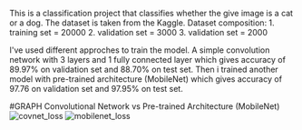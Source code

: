 This is a classification project that classifies whether the give image is a cat or a dog. The dataset is taken from the Kaggle.
Dataset composition: 1. training set = 20000
                     2. validation set = 3000
                     3. validation set = 2000
                     
I've used different approches to train the model. A simple convolution network with 3 layers and 1 fully connected layer which gives accuracy of 89.97% on validation set and 88.70% on test set. Then i trained another model with pre-trained architecture (MobileNet) which gives accuracy of 97.76 on validation set and 97.95% on test set.


#GRAPH
Convolutional Network vs Pre-trained Architecture (MobileNet)
![covnet_loss](https://user-images.githubusercontent.com/60252526/110667695-5f062500-817f-11eb-9cca-8f38b18cde66.png) ![mobilenet_loss](https://user-images.githubusercontent.com/60252526/110667734-688f8d00-817f-11eb-90bf-3b22d7297200.png)




